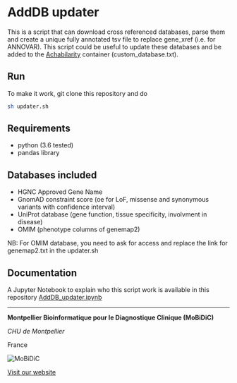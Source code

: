 # AddDB updater

This is a script that can download cross referenced databases, parse them and create a unique fully annotated tsv file to replace gene_xref (i.e. for ANNOVAR). This script could be useful to update these databases and be added to the [Achabilarity](https://github.com/mobidic/Achabilarity) container (custom_database.txt).

## Run 

To make it work, git clone this repository and do 

```bash
sh updater.sh
```

## Requirements

- python (3.6 tested)
- pandas library


## Databases included

- HGNC Approved Gene Name
- GnomAD constraint score (oe for LoF, missense and synonymous variants with confidence interval)
- UniProt database (gene function, tissue specificity, involvment in disease)
- OMIM (phenotype columns of genemap2)

NB: For OMIM database, you need to ask for access and replace the link for genemap2.txt in the updater.sh

## Documentation

A Jupyter Notebook to explain who this script work is available in this repository [AddDB_updater.ipynb](https://github.com/mobidic/AddDB_updater/blob/master/AddDB_updater.ipynb)

-------------------------------------------------------------------------------

**Montpellier Bioinformatique pour le Diagnostique Clinique (MoBiDiC)**

*CHU de Montpellier*

France

![MoBiDiC](https://raw.githubusercontent.com/mobidic/MPA/master/doc/img/logo-mobidic.png)

[Visit our website](https://neuro-2.iurc.montp.inserm.fr/mobidic/)




 
